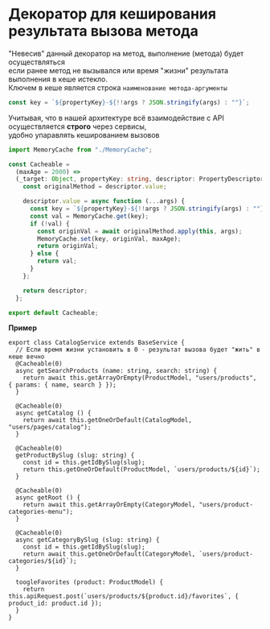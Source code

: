 # Декоратор для кеширования результата вызова метода

"Невесив" данный декоратор на метод, выполнение (метода) будет осуществляться\
если ранее метод не вызывался или время "жизни" результата выполнения в кеше истекло.\
Ключем в кеше является строка `наименование метода-аргументы`

```ts
const key = `${propertyKey}-${!!args ? JSON.stringify(args) : ""}`;
```

Учитывая, что в нашей архитектуре всё взаимодействие с API осуществляется **строго** через сервисы,\
удобно упаравлять кешированием вызовов 


```ts
import MemoryCache from "./MemoryCache";

const Cacheable =
  (maxAge = 2000) =>
  (_target: Object, propertyKey: string, descriptor: PropertyDescriptor) => {
    const originalMethod = descriptor.value;

    descriptor.value = async function (...args) {
      const key = `${propertyKey}-${!!args ? JSON.stringify(args) : ""}`;
      const val = MemoryCache.get(key);
      if (!val) {
        const originVal = await originalMethod.apply(this, args);
        MemoryCache.set(key, originVal, maxAge);
        return originVal;
      } else {
        return val;
      }
    };

    return descriptor;
  };

export default Cacheable;
```

**Пример**

```ts{3,8,13,19,24}
export class CatalogService extends BaseService {
  // Если время жизни установить в 0 - результат вызова будет "жить" в кеше вечно  
  @Cacheable(0)
  async getSearchProducts (name: string, search: string) {
    return await this.getArrayOrEmpty(ProductModel, "users/products", { params: { name, search } });
  }

  @Cacheable(0)
  async getCatalog () {
    return await this.getOneOrDefault(CatalogModel, "users/pages/catalog");
  }

  @Cacheable(0)
  getProductBySlug (slug: string) {
    const id = this.getIdBySlug(slug);
    return this.getOneOrDefault(ProductModel, `users/products/${id}`);
  }

  @Cacheable(0)
  async getRoot () {
    return await this.getArrayOrEmpty(CategoryModel, "users/product-categories-menu");
  }

  @Cacheable(0)
  async getCategoryBySlug (slug: string) {
    const id = this.getIdBySlug(slug);
    return await this.getOneOrDefault(CategoryModel, `users/product-categories/${id}`);
  }

  toogleFavorites (product: ProductModel) {
    return this.apiRequest.post(`users/products/${product.id}/favorites`, { product_id: product.id });
  }
}
```